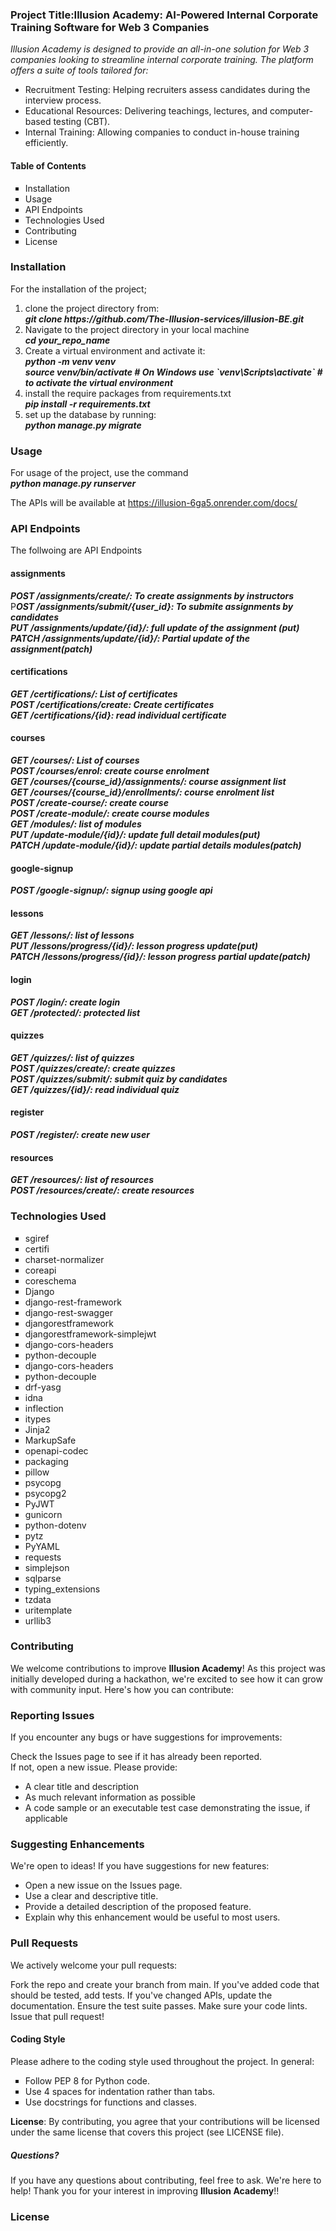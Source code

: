 <h3>Project Title:<strong>Illusion Academy: AI-Powered Internal Corporate Training Software for Web 3 Companies</strong></h3> 

<em>Illusion Academy is designed to provide an all-in-one solution for Web 3 companies looking to streamline internal corporate training. The platform offers a suite of tools tailored for:</em>
<ul>
<li>Recruitment Testing: Helping recruiters assess candidates during the interview process.</li>
<li>Educational Resources: Delivering teachings, lectures, and computer-based testing (CBT).</li>
<li>Internal Training: Allowing companies to conduct in-house training efficiently.</li>
</ul>

<h4>Table of Contents</h4>
<ul type="square">
<li>Installation</li>
<li>Usage</li>
<li>API Endpoints</li>
<li>Technologies Used</li>
<li>Contributing</li>
<li>License</li>
</ul>
<h3>Installation</h3>
For the installation of the project;
<ol>
<li>clone the project directory from:<br>
<em><strong>git clone https://github.com/The-Illusion-services/illusion-BE.git</strong></em>
 </li>
<li>Navigate to the project directory in your local machine <br>
<strong><em>cd your_repo_name</strong></em>
 </li>
<li>Create a virtual environment and activate it:<br>
<strong><em>python -m venv venv<br>
source venv/bin/activate  # On Windows use `venv\Scripts\activate` # to activate the virtual environment </strong></em>
 </li>
<li> install the require packages from requirements.txt<br>
<strong><em> pip install -r requirements.txt</strong></em>
 </li>
<li>set up the database by running:<br>
 <strong><em> python manage.py migrate</strong></em>
 </li>
</ol>
<h3>Usage</h3>
For usage of the project, use the command<br>
<strong><em>python manage.py runserver</strong></em>

The APIs will be available at <a href="https://illusion-6ga5.onrender.com/docs/"> https://illusion-6ga5.onrender.com/docs/ </a>

<h3>API Endpoints</h3>
The follwoing are API Endpoints<br>

<h4>assignments</h4>
<strong><em>POST /assignments/create/: To create assignments by instructors</em></strong><br>
P<strong><em>OST /assignments/submit/{user_id}: To submite assignments by candidates</em></strong><br>
<strong><em>PUT /assignments/update/{id}/: full update of the assignment (put)</em></strong><br>
<strong><em>PATCH /assignments/update/{id}/: Partial update of the assignment(patch)</em></strong><br>

<h4>certifications</h4>
<strong><em>GET /certifications/: List of certificates</em></strong><br>
<strong><em>POST /certifications/create: Create certificates</em></strong><br>
<strong><em>GET /certifications/{id}: read individual certificate</em></strong><br>

<h4>courses</h4>
<strong><em>GET /courses/: List of courses</em></strong><br>
<strong><em>POST /courses/enrol: create course enrolment</em></strong><br>
<strong><em>GET /courses/{course_id}/assignments/: course assignment list</em></strong><br>
<strong><em>GET /courses/{course_id}/enrollments/: course enrolment list</em></strong><br>
<strong><em>POST /create-course/: create course </em></strong><br>
<strong><em>POST /create-module/: create course modules</em></strong><br>
<strong><em>GET /modules/: list of modules</em></strong><br>
<strong><em>PUT /update-module/{id}/: update full detail modules(put)</em></strong><br>
<strong><em>PATCH /update-module/{id}/: update partial details modules(patch)</em></strong><br>


<h4>google-signup</h4>
<strong><em>POST /google-signup/: signup using google api</em></strong><br>

<h4>lessons</h4>
<strong><em>GET /lessons/: list of lessons</em></strong><br>
<strong><em>PUT /lessons/progress/{id}/: lesson progress update(put)</em></strong><br>
<strong><em>PATCH /lessons/progress/{id}/: lesson progress partial update(patch)</em></strong><br>

<h4>login</h4>
<strong><em>POST /login/: create login</em></strong><br>
<strong><em>GET /protected/: protected list</em></strong><br>

<h4>quizzes</h4>
<strong><em>GET /quizzes/: list of quizzes</em></strong><br>
<strong><em>POST /quizzes/create/: create quizzes</em></strong><br>
<strong><em>POST /quizzes/submit/: submit quiz by candidates</em></strong><br>
<strong><em>GET /quizzes/{id}/: read individual quiz</em></strong><br>

<h4>register</h4>
<strong><em>POST /register/: create new user</em></strong><br>

<h4>resources</h4>
<strong><em>GET /resources/: list of resources</em></strong><br>
<strong><em>POST /resources/create/: create resources</em></strong><br>

<h3>Technologies Used</h3>
<ul type="square">
<li>sgiref</li>
<li>certifi</li>
<li>charset-normalizer</li>
<li>coreapi</li>
<li>coreschema</li>
<li>Django</li>
<li>django-rest-framework</li>
<li>django-rest-swagger</li>
<li>djangorestframework</li>
<li>djangorestframework-simplejwt</li>
<li>django-cors-headers</li>
<li>python-decouple</li>
<li>django-cors-headers</li>
<li>python-decouple</li>
<li>drf-yasg</li>
<li>idna</li>
<li>inflection</li>
<li>itypes</li>
<li>Jinja2</li>
<li>MarkupSafe</li>
<li>openapi-codec</li>
<li>packaging</li>
<li>pillow</li>
<li>psycopg</li>
<li>psycopg2</li>
<li>PyJWT</li>
<li>gunicorn</li>
<li>python-dotenv</li>
<li>pytz</li>
<li>PyYAML</li>
<li>requests</li>
<li>simplejson</li>
<li>sqlparse</li>
<li>typing_extensions</li>
<li>tzdata</li>
<li>uritemplate</li>
<li>urllib3</li>
</ul>
<h3>Contributing</h3>
<p>
We welcome contributions to improve <strong>Illusion Academy</strong>! As this project was initially developed during a hackathon, we're excited to see how it can grow with community input. Here's how you can contribute:
 </p>
<h3>Reporting Issues</h3>
If you encounter any bugs or have suggestions for improvements:<br>

Check the Issues page to see if it has already been reported.<br>
If not, open a new issue. Please provide:<br>
<ul>
<li>A clear title and description</li>
<li>As much relevant information as possible</li>
<li>A code sample or an executable test case demonstrating the issue, if applicable</li>
</ul>

<h3>Suggesting Enhancements</h3>
We're open to ideas! If you have suggestions for new features:
<ul type="arrow">
<li> Open a new issue on the Issues page.</li>
<li>Use a clear and descriptive title.</li>
<li>Provide a detailed description of the proposed feature.</li>
<li>Explain why this enhancement would be useful to most users.</li>
</ul>

<h3>Pull Requests</h3>
We actively welcome your pull requests:
<p>
Fork the repo and create your branch from main.
If you've added code that should be tested, add tests.
If you've changed APIs, update the documentation.
Ensure the test suite passes.
Make sure your code lints.
Issue that pull request!
</p>
<h4>Coding Style</h4>
Please adhere to the coding style used throughout the project. In general:
<ul type="square">
<li>Follow PEP 8 for Python code.</li>
<li>Use 4 spaces for indentation rather than tabs.</li>
<li>Use docstrings for functions and classes.</li>
</ul>
<strong>License</strong>:
By contributing, you agree that your contributions will be licensed under the same license that covers this project (see LICENSE file).

<h5>Questions?</h5>
If you have any questions about contributing, feel free to ask. We're here to help!
Thank you for your interest in improving  <strong>Illusion Academy</strong>!!
<h3>License</h3>
